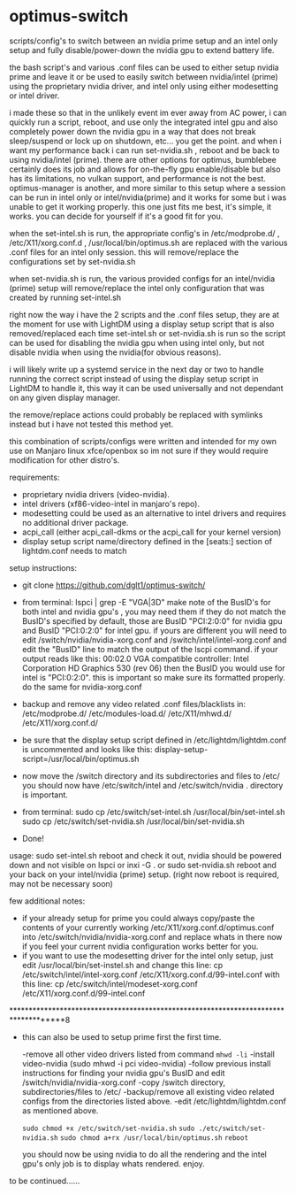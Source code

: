 # optimus-switch
scripts/config's to switch between an nvidia prime setup and an intel only setup and fully disable/power-down the nvidia gpu to extend battery life.

the bash script's and various .conf files can be used to either setup nvidia prime and leave it or be used to easily switch between nvidia/intel (prime) using the proprietary nvidia driver, and intel only using either modesetting or intel driver. 

i made these so that in the unlikely event im ever away from AC power, i can quickly run a script, reboot, and use only the integrated intel gpu and also completely power down the nvidia gpu in a way that does not break sleep/suspend or lock up on shutdown, etc... you get the point.  and when i want my performance back i can run set-nvidia.sh , reboot and be back to using nvidia/intel (prime).
there are other options for optimus, bumblebee certainly does its job and allows for on-the-fly gpu enable/disable but also has its limitations, no vulkan support, and performance is not the best. optimus-manager is another, and more similar to this setup where a session can be run in intel only or intel/nvidia(prime) and it works for some but i was unable to get it working properly. this one just fits me best, it's simple, it works. you can decide for yourself if it's a good fit for you.

when the set-intel.sh is run, the appropriate config's in /etc/modprobe.d/ , /etc/X11/xorg.conf.d , /usr/local/bin/optimus.sh are replaced with the various .conf files for an intel only session. this will remove/replace the configurations set by set-nvidia.sh

when set-nvidia.sh is run, the various provided configs for an intel/nvidia (prime) setup will remove/replace the intel only configuration that was created by running set-intel.sh

right now the way i have the 2 scripts and the .conf files setup, they are at the moment for use with LightDM using a display setup script that is also removed/replaced each time set-intel.sh or set-nvidia.sh  is run so the script can be used for disabling the nvidia gpu when using intel only, but not disable nvidia when using the nvidia(for obvious reasons).

i will likely write up a systemd service in the next day or two to handle running the correct script instead of using the display setup script in LightDM to handle it, this way it can be used universally and not dependant on any given display manager.

the remove/replace actions could probably be replaced with symlinks instead but i have not tested this method yet.

this combination of scripts/configs were written and intended for my own use on Manjaro linux xfce/openbox so im not sure if they would require modification for other distro's.

requirements:
 - proprietary nvidia drivers (video-nvidia).
 - intel drivers (xf86-video-intel in manjaro's repo).
 - modesetting could be used as an alternative to intel drivers and requires no additional driver package.
 - acpi_call (either acpi_call-dkms or the acpi_call for your kernel version)
 - display setup script name/directory defined in the [seats:] section of lightdm.conf needs to match 
 
 setup instructions:
 - git clone https://github.com/dglt1/optimus-switch/
 
 

 - from terminal:
    lspci | grep -E "VGA|3D"
    make note of the BusID's for both intel and nvidia gpu's , you may need them if they do not match the BusID's specified by default, those are BusID "PCI:2:0:0" for nvidia gpu and   BusID "PCI:0:2:0" for intel gpu. if yours are different you will need to edit /switch/nvidia/nvidia-xorg.conf and /switch/intel/intel-xorg.conf and edit the "BusID" line to match the output of the lscpi command. if your output reads like this:
    00:02.0 VGA compatible controller: Intel Corporation HD Graphics 530 (rev 06)
    then the BusID you would use for intel is "PCI:0:2:0". this is important so make sure its formatted properly.
    do the same for nvidia-xorg.conf


  - backup and remove any video related .conf files/blacklists in:
 /etc/modprobe.d/
 /etc/modules-load.d/
 /etc/X11/mhwd.d/
 /etc/X11/xorg.conf.d/
 
  - be sure that the display setup script defined in /etc/lightdm/lightdm.conf is uncommented and looks like this:
  display-setup-script=/usr/local/bin/optimus.sh 
  
  - now move the /switch directory and its subdirectories and files to /etc/ 
    you should now have /etc/switch/intel  and /etc/switch/nvidia  . directory is important.
    
  - from terminal:
 sudo cp /etc/switch/set-intel.sh /usr/local/bin/set-intel.sh
 sudo cp /etc/switch/set-nvidia.sh /usr/local/bin/set-nvidia.sh
 
  - Done! 
  
  usage:
  sudo set-intel.sh
  reboot and check it out, nvidia should be powered down and not visible on lspci or inxi -G .
  or
  sudo set-nvidia.sh
  reboot and your back on your intel/nvidia (prime) setup.
  (right now reboot is required, may not be necessary soon)
  
  few additional notes:
  - if your already setup for prime you could always copy/paste the contents of your currently working 
  /etc/X11/xorg.conf.d/optimus.conf into /etc/switch/nvidia/nvidia-xorg.conf  and replace whats in there now if you feel     your current nvidia configuration works better for you.
  - if you want to use the modesetting driver for the intel only setup, just edit
  /usr/local/bin/set-instel.sh  and change this line:
  cp /etc/switch/intel/intel-xorg.conf /etc/X11/xorg.conf.d/99-intel.conf
  with this line:
  cp /etc/switch/intel/modeset-xorg.conf /etc/X11/xorg.conf.d/99-intel.conf

************************************************************************************8
- this can also be used to setup prime first the first time.
  
  -remove all other video drivers listed from  command ` mhwd -li `
  -install video-nvidia (sudo mhwd -i pci video-nvidia)
  -follow previous install instructions for finding your nvidia gpu's BusID and edit /switch/nvidia/nvidia-xorg.conf
  -copy /switch directory, subdirectories/files to /etc/
  -backup/remove all existing video related configs from the directories listed above.
  -edit /etc/lightdm/lightdm.conf as mentioned above.
  
  `sudo chmod +x /etc/switch/set-nvidia.sh`
  `sudo ./etc/switch/set-nvidia.sh`
  `sudo chmod a+rx /usr/local/bin/optimus.sh`
  `reboot`
  
  you should now be using nvidia to do all the rendering and the intel gpu's only job is to
  display whats rendered. enjoy.
 
 
 to be continued......
 
 
